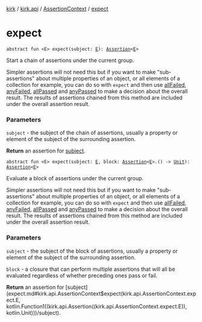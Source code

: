 [kirk](../../index.md) / [kirk.api](../index.md) / [AssertionContext](index.md) / [expect](./expect.md)

# expect

`abstract fun <E> expect(subject: `[`E`](expect.md#E)`): `[`Assertion`](../-assertion/index.md)`<`[`E`](expect.md#E)`>`

Start a chain of assertions under the current group.

Simpler assertions will not need this but if you want to make
"sub-assertions" about multiple properties of an object, or all elements of
a collection for example, you can do so with `expect` and then use
[allFailed](all-failed.md), [anyFailed](any-failed.md), [allPassed](all-passed.md) and [anyPassed](any-passed.md) to make a decision
about the overall result.
The results of assertions chained from this method are included under the
overall assertion result.

### Parameters

`subject` - the subject of the chain of assertions, usually a property
or element of the subject of the surrounding assertion.

**Return**
an assertion for [subject](expect.md#kirk.api.AssertionContext$expect(kirk.api.AssertionContext.expect.E)/subject).

`abstract fun <E> expect(subject: `[`E`](expect.md#E)`, block: `[`Assertion`](../-assertion/index.md)`<`[`E`](expect.md#E)`>.() -> `[`Unit`](https://kotlinlang.org/api/latest/jvm/stdlib/kotlin/-unit/index.html)`): `[`Assertion`](../-assertion/index.md)`<`[`E`](expect.md#E)`>`

Evaluate a block of assertions under the current group.

Simpler assertions will not need this but if you want to make
"sub-assertions" about multiple properties of an object, or all elements of
a collection for example, you can do so with `expect` and then use
[allFailed](all-failed.md), [anyFailed](any-failed.md), [allPassed](all-passed.md) and [anyPassed](any-passed.md) to make a decision
about the overall result.
The results of assertions chained from this method are included under the
overall assertion result.

### Parameters

`subject` - the subject of the block of assertions, usually a property
or element of the subject of the surrounding assertion.

`block` - a closure that can perform multiple assertions that will all
be evaluated regardless of whether preceding ones pass or fail.

**Return**
an assertion for [subject](expect.md#kirk.api.AssertionContext$expect(kirk.api.AssertionContext.expect.E, kotlin.Function1((kirk.api.Assertion((kirk.api.AssertionContext.expect.E)), kotlin.Unit)))/subject).

